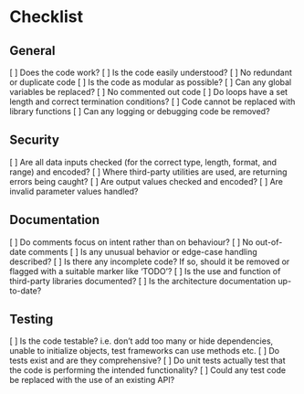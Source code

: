 # Checklist

## General

[ ] Does the code work?
[ ] Is the code easily understood?
[ ] No redundant or duplicate code
[ ] Is the code as modular as possible?
[ ] Can any global variables be replaced?
[ ] No commented out code
[ ] Do loops have a set length and correct termination conditions?
[ ] Code cannot be replaced with library functions
[ ] Can any logging or debugging code be removed?

## Security

[ ] Are all data inputs checked (for the correct type, length, format, and range) and encoded?
[ ] Where third-party utilities are used, are returning errors being caught?
[ ] Are output values checked and encoded?
[ ] Are invalid parameter values handled?

## Documentation

[ ] Do comments focus on intent rather than on behaviour?
[ ] No out-of-date comments
[ ] Is any unusual behavior or edge-case handling described?
[ ] Is there any incomplete code? If so, should it be removed or flagged with a suitable marker like ‘TODO’?
[ ] Is the use and function of third-party libraries documented?
[ ] Is the architecture documentation up-to-date?

## Testing

[ ] Is the code testable? i.e. don’t add too many or hide dependencies, unable to initialize objects, test frameworks can use methods etc.
[ ] Do tests exist and are they comprehensive?
[ ] Do unit tests actually test that the code is performing the intended functionality?
[ ] Could any test code be replaced with the use of an existing API?
